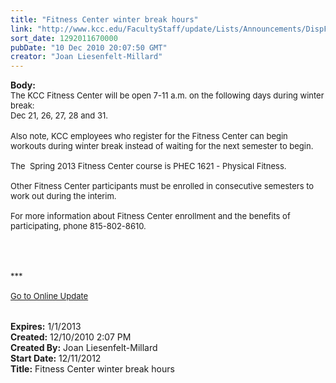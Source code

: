 ```yaml
---
title: "Fitness Center winter break hours"
link: "http://www.kcc.edu/FacultyStaff/update/Lists/Announcements/DispForm.aspx?ID=39"
sort_date: 1292011670000
pubDate: "10 Dec 2010 20:07:50 GMT"
creator: "Joan Liesenfelt-Millard"
---
```


<div><b>Body:</b> <div class="ExternalClass676470E1C4024345A956648992A4C7EC">
<div><font size="2">The KCC Fitness Center will be open 7-11 a.m. on the following days during winter break:</font></div>
<div><font size="2">Dec 21, 26, 27, 28 and 31.</font></div>
<div> </div>
<div><font size="2">Also note, KCC employees who register for the Fitness Center can begin workouts during winter break instead of waiting for the next semester to begin.<br /><br />The  Spring 2013 Fitness Center course is PHEC 1621 - Physical Fitness. <br /><br />Other Fitness Center participants must be enrolled in consecutive semesters to work out during the interim. </font></div><font size="2">
<div><br />For more information about Fitness Center enrollment and the benefits of participating, phone 815-802-8610. </div>
<div> </div>
<div> </div>
<div> </div>
<div> </div>
<div>
<div>***</div>
<div> </div>
<div><a href="/FacultyStaff/update/Pages/dailyupdate.aspx">Go to Online Update</a></div>
<div><br /><br /></div></div></font></div></div>
<div><b>Expires:</b> 1/1/2013</div>
<div><b>Created:</b> 12/10/2010 2:07 PM</div>
<div><b>Created By:</b> Joan Liesenfelt-Millard</div>
<div><b>Start Date:</b> 12/11/2012</div>
<div><b>Title:</b> Fitness Center winter break hours</div>
